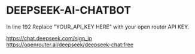 # DEEPSEEK-AI-CHATBOT

In line 192 Replace "YOUR_API_KEY HERE" with your open router API KEY.

https://chat.deepseek.com/sign_in
https://openrouter.ai/deepseek/deepseek-chat:free

